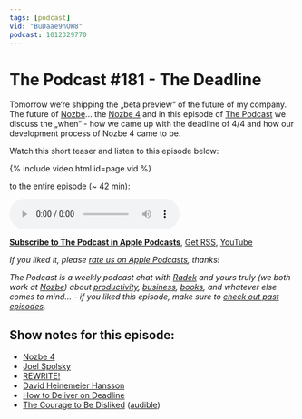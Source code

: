 ```yaml
---
tags: [podcast]
vid: "BuDaae9nOW8"
podcast: 1012329770
---
```


# The Podcast #181 - The Deadline

Tomorrow we‘re shipping the „beta preview“ of the future of my company. The future of [Nozbe][n]... the [Nozbe 4](https://Nozbe4.com) and in this episode of [The Podcast][p] we discuss the „when“ - how we came up with the deadline of 4/4 and how our development process of Nozbe 4 came to be.

Watch this short teaser and listen to this episode below:

{% include video.html id=page.vid %}

<!--More-->

 to the entire episode (~ 42 min):

<audio controls>
<source src="https://files.nozbe.com/podcast/181.mp3" type="audio/mpeg">
</audio>

**[Subscribe to The Podcast in Apple Podcasts][i]**, [Get RSS][rss], [YouTube][y]

*If you liked it, please [rate us on Apple Podcasts][i], thanks!*

*The Podcast is a weekly podcast chat with [Radek][r] and yours truly (we both work at [Nozbe][n]) about [productivity](/productivity), [business](/business), [books](/books), and whatever else comes to mind… - if you liked this episode, make sure to [check out past episodes](/podcast).*

## Show notes for this episode:

  * [Nozbe 4](https://nozbe4.com/)
  * [Joel Spolsky](https://www.joelonsoftware.com/)
  * [REWRITE!](https://businessofsoftware.org/2015/10/david-heinemeier-hansson-rewrite-basecamp-business-of-software-conference-video-dhh-bos2015/)
  * [David Heinemeier Hansson](https://twitter.com/dhh)
  * [How to Deliver on Deadline](https://michaelhyatt.com/how-to-deliver-on-deadline/)
  * [The Courage to Be Disliked](https://www.amazon.com/Courage-Be-Disliked-Yourself-Happiness/dp/B07BRPW98K/) ([audible](https://www.audible.com/pd/The-Courage-to-Be-Disliked-Audiobook/B07BRPQ8LW))

[y]: https://michael.gratis/thepodcastyt
[rss]: https://thepodcast.fm/episodes?format=RSS
[e]: /podcast-181

[p]: /podcast
[n]: https://michael.gratis/nozbe
[r]: https://michael.gratis/radex
[i]: https://michael.gratis/thepodcast
[o]: https://michael.gratis/ipadonly

